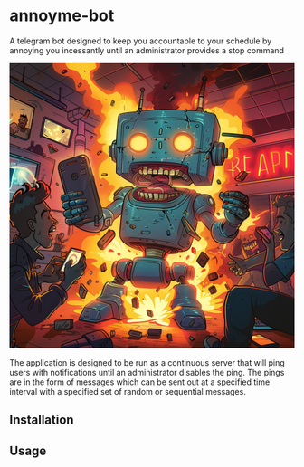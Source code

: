 # annoyme-bot
A telegram bot designed to keep you accountable to your schedule by annoying you incessantly until an administrator provides a stop command

![Logo](/logo.png)

The application is designed to be run as a continuous server that will ping users with notifications until an administrator  disables the ping. The pings are in the form of messages which can be sent out at a specified time interval with a specified set of random or sequential messages.

## Installation

## Usage

